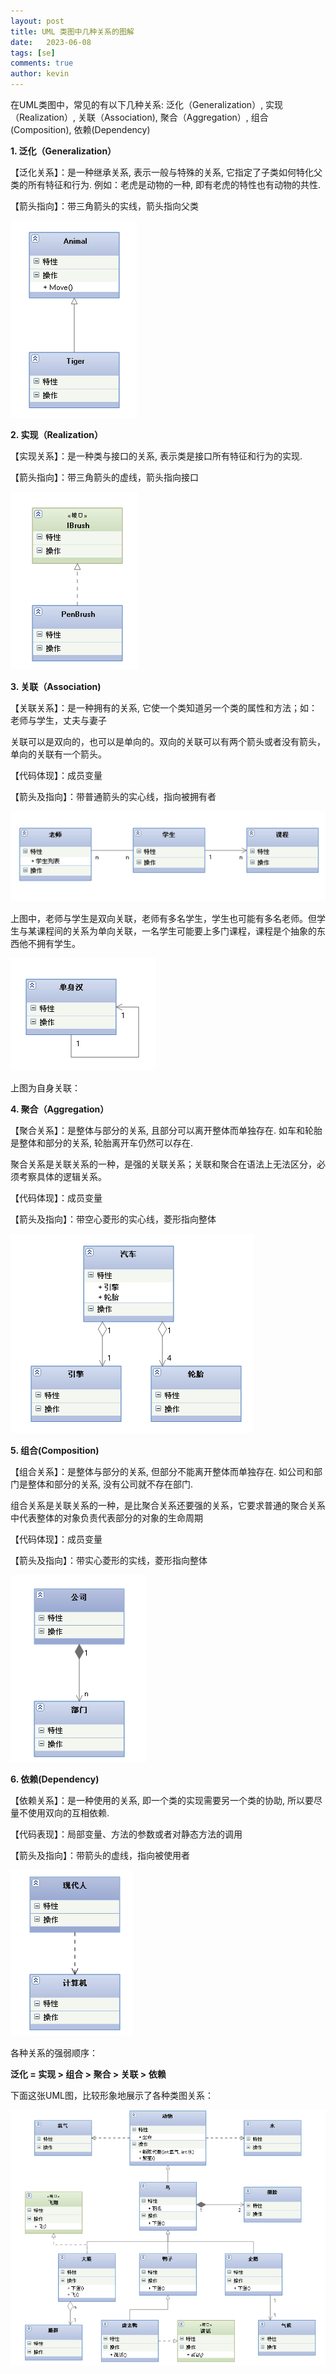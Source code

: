 ```yaml
---
layout: post
title: UML 类图中几种关系的图解
date:   2023-06-08
tags: [se]
comments: true
author: kevin	
---
```


在UML类图中，常见的有以下几种关系: 泛化（Generalization）, 实现（Realization）, 关联（Association), 聚合（Aggregation）, 组合(Composition), 依赖(Dependency)

<!-- more --> 

**1.    泛化（Generalization）**

【泛化关系】：是一种继承关系, 表示一般与特殊的关系, 它指定了子类如何特化父类的所有特征和行为. 例如：老虎是动物的一种, 即有老虎的特性也有动物的共性.

【箭头指向】：带三角箭头的实线，箭头指向父类

![img](https://raw.githubusercontent.com/Promin3/Promin3.github.io/main/images/0_1303436788Qi60.png)

**2. 实现（Realization）**

【实现关系】：是一种类与接口的关系, 表示类是接口所有特征和行为的实现.

【箭头指向】：带三角箭头的虚线，箭头指向接口

![img](https://raw.githubusercontent.com/Promin3/Promin3.github.io/main/images/0_13034367939K49.png)

**3. 关联（Association)**

【关联关系】：是一种拥有的关系, 它使一个类知道另一个类的属性和方法；如：老师与学生，丈夫与妻子

关联可以是双向的，也可以是单向的。双向的关联可以有两个箭头或者没有箭头，单向的关联有一个箭头。

【代码体现】：成员变量

【箭头及指向】：带普通箭头的实心线，指向被拥有者

![img](https://raw.githubusercontent.com/Promin3/Promin3.github.io/main/images/0_1303436801W1kf.png)

上图中，老师与学生是双向关联，老师有多名学生，学生也可能有多名老师。但学生与某课程间的关系为单向关联，一名学生可能要上多门课程，课程是个抽象的东西他不拥有学生。

 ![img](https://raw.githubusercontent.com/Promin3/Promin3.github.io/main/images/0_13034368062Ka3.png)	

上图为自身关联：

 

**4. 聚合（Aggregation）**

【聚合关系】：是整体与部分的关系, 且部分可以离开整体而单独存在. 如车和轮胎是整体和部分的关系, 轮胎离开车仍然可以存在.

聚合关系是关联关系的一种，是强的关联关系；关联和聚合在语法上无法区分，必须考察具体的逻辑关系。

【代码体现】：成员变量

【箭头及指向】：带空心菱形的实心线，菱形指向整体

![img](https://raw.githubusercontent.com/Promin3/Promin3.github.io/main/images/0_1303436811y36B.png)

 

**5. 组合(Composition)**

【组合关系】：是整体与部分的关系, 但部分不能离开整体而单独存在. 如公司和部门是整体和部分的关系, 没有公司就不存在部门.

​    组合关系是关联关系的一种，是比聚合关系还要强的关系，它要求普通的聚合关系中代表整体的对象负责代表部分的对象的生命周期

【代码体现】：成员变量

【箭头及指向】：带实心菱形的实线，菱形指向整体

 ![img](https://raw.githubusercontent.com/Promin3/Promin3.github.io/main/images/0_1303436817mqXK.png)

 

**6. 依赖(Dependency)**

【依赖关系】：是一种使用的关系, 即一个类的实现需要另一个类的协助, 所以要尽量不使用双向的互相依赖.

【代码表现】：局部变量、方法的参数或者对静态方法的调用

【箭头及指向】：带箭头的虚线，指向被使用者



![img](https://raw.githubusercontent.com/Promin3/Promin3.github.io/main/images/0_130343682580L6.png)

 

各种关系的强弱顺序：

**泛化 = 实现 > 组合 > 聚合 > 关联 > 依赖**

下面这张UML图，比较形象地展示了各种类图关系：

![img](https://raw.githubusercontent.com/Promin3/Promin3.github.io/main/images/0_1303439338z9D7.png)
